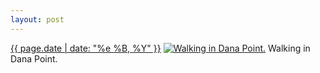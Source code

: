 ```yaml
---
layout: post
---
```


<p>
  <time><a href="/280">{{ page.date | date: "%e %B, %Y" }}</a></time>
  <a href="/280"><img src="{{ site.assets_url }}/280-640.jpg" srcset="{{ site.assets_url }}/280-1280.jpg 1280w, {{ site.assets_url }}/280-960.jpg 960w, {{ site.assets_url }}/280-640.jpg 640w, {{ site.assets_url }}/280-320.jpg 320w" sizes="(min-width: 700px) 50vw, calc(100vw - 2rem)" alt="Walking in Dana Point." /></a>
  <span>Walking in Dana Point.</span>
</p>
